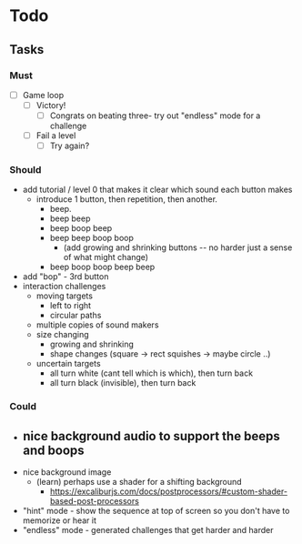 # Todo

## Tasks

### Must

- [ ] Game loop
  - [ ] Victory!
    - [ ] Congrats on beating three- try out "endless" mode for a challenge
  - [ ] Fail a level
    - [ ] Try again?

### Should

- add tutorial / level 0 that makes it clear which sound each button makes
  - introduce 1 button, then repetition, then another.
    - beep.
    - beep beep
    - beep boop beep
    - beep beep boop boop
      - (add growing and shrinking buttons -- no harder just a sense of what might change)
    - beep boop boop beep beep
- add "bop" - 3rd button
- interaction challenges
  - moving targets
    - left to right
    - circular paths
  - multiple copies of sound makers
  - size changing
    - growing and shrinking
    - shape changes (square -> rect squishes -> maybe circle ..)
  - uncertain targets
    - all turn white (cant tell which is which), then turn back
    - all turn black (invisible), then turn back

### Could

- ## nice background audio to support the beeps and boops
- nice background image
  - (learn) perhaps use a shader for a shifting background
    - https://excaliburjs.com/docs/postprocessors/#custom-shader-based-post-processors
- "hint" mode - show the sequence at top of screen so you don't have to memorize or hear it
- "endless" mode - generated challenges that get harder and harder
